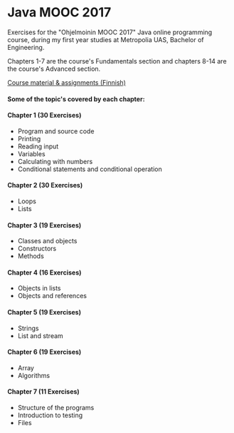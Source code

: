 # Java MOOC 2017
Exercises for the "Ohjelmoinin MOOC 2017" Java online programming course, during my first year studies at Metropolia UAS, Bachelor of Engineering.

Chapters 1-7 are the course's Fundamentals section and chapters 8-14 are the course's Advanced section.

[Course material & assignments (Finnish)](https://2017-ohjelmointi.github.io/)

#### Some of the topic's covered by each chapter:

#### Chapter 1 (30 Exercises)
+ Program and source code
+ Printing
+ Reading input
+ Variables
+ Calculating with numbers
+ Conditional statements and conditional operation

#### Chapter 2 (30 Exercises)
+ Loops
+ Lists

#### Chapter 3 (19 Exercises)
+ Classes and objects
+ Constructors
+ Methods

#### Chapter 4 (16 Exercises)
+ Objects in lists
+ Objects and references

#### Chapter 5 (19 Exercises)
+ Strings
+ List and stream

#### Chapter 6 (19 Exercises)
+ Array
+ Algorithms

#### Chapter 7 (11 Exercises)
+ Structure of the programs
+ Introduction to testing
+ Files
